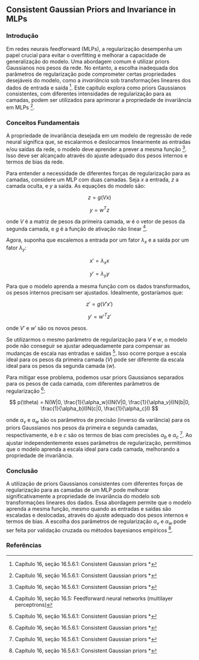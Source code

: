 ## Consistent Gaussian Priors and Invariance in MLPs

### Introdução
Em redes neurais feedforward (MLPs), a regularização desempenha um papel crucial para evitar o overfitting e melhorar a capacidade de generalização do modelo. Uma abordagem comum é utilizar priors Gaussianos nos pesos da rede. No entanto, a escolha inadequada dos parâmetros de regularização pode comprometer certas propriedades desejáveis do modelo, como a *invariância* sob transformações lineares dos dados de entrada e saída [^573]. Este capítulo explora como priors Gaussianos consistentes, com diferentes intensidades de regularização para as camadas, podem ser utilizados para aprimorar a propriedade de invariância em MLPs [^573].

### Conceitos Fundamentais
A propriedade de invariância desejada em um modelo de regressão de rede neural significa que, se escalarmos e deslocarmos linearmente as entradas e/ou saídas da rede, o modelo deve aprender a prever a mesma função [^573]. Isso deve ser alcançado através do ajuste adequado dos pesos internos e termos de bias da rede.

Para entender a necessidade de diferentes forças de regularização para as camadas, considere um MLP com duas camadas. Seja $x$ a entrada, $z$ a camada oculta, e $y$ a saída. As equações do modelo são:

$$
z = g(Vx)
$$

$$
y = w^Tz
$$

onde $V$ é a matriz de pesos da primeira camada, $w$ é o vetor de pesos da segunda camada, e $g$ é a função de ativação não linear [^563].

Agora, suponha que escalemos a entrada por um fator $\lambda_x$ e a saída por um fator $\lambda_y$:

$$
x' = \lambda_x x
$$

$$
y' = \lambda_y y
$$

Para que o modelo aprenda a mesma função com os dados transformados, os pesos internos precisam ser ajustados. Idealmente, gostaríamos que:

$$
z' = g(V'x')
$$

$$
y' = w'^Tz'
$$

onde $V'$ e $w'$ são os novos pesos.

Se utilizarmos o mesmo parâmetro de regularização para $V$ e $w$, o modelo pode não conseguir se ajustar adequadamente para compensar as mudanças de escala nas entradas e saídas [^573]. Isso ocorre porque a escala ideal para os pesos da primeira camada ($V$) pode ser diferente da escala ideal para os pesos da segunda camada ($w$).

Para mitigar esse problema, podemos usar priors Gaussianos separados para os pesos de cada camada, com diferentes parâmetros de regularização [^573]:

$$
p(\theta) = N(W|0, \frac{1}{\alpha_w}I)N(V|0, \frac{1}{\alpha_v}I)N(b|0, \frac{1}{\alpha_b}I)N(c|0, \frac{1}{\alpha_c}I)
$$

onde $\alpha_v$ e $\alpha_w$ são os parâmetros de precisão (inverso da variância) para os priors Gaussianos nos pesos da primeira e segunda camadas, respectivamente, e $b$ e $c$ são os termos de bias com precisões $\alpha_b$ e $\alpha_c$ [^573]. Ao ajustar independentemente esses parâmetros de regularização, permitimos que o modelo aprenda a escala ideal para cada camada, melhorando a propriedade de invariância.

### Conclusão
A utilização de priors Gaussianos consistentes com diferentes forças de regularização para as camadas de um MLP pode melhorar significativamente a propriedade de invariância do modelo sob transformações lineares dos dados. Essa abordagem permite que o modelo aprenda a mesma função, mesmo quando as entradas e saídas são escaladas e deslocadas, através do ajuste adequado dos pesos internos e termos de bias. A escolha dos parâmetros de regularização $\alpha_v$ e $\alpha_w$ pode ser feita por validação cruzada ou métodos bayesianos empíricos [^573].

### Referências
[^563]: Capítulo 16, seção 16.5: Feedforward neural networks (multilayer perceptrons)
[^573]: Capítulo 16, seção 16.5.6.1: Consistent Gaussian priors *
<!-- END -->
